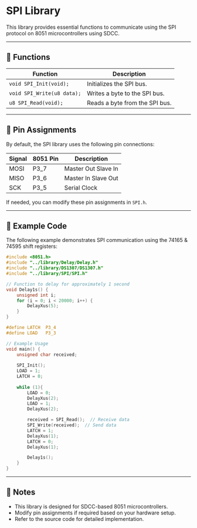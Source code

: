 # SPI Library

This library provides essential functions to communicate using the SPI protocol on 8051 microcontrollers using SDCC.

---

## 📌 **Functions**
| Function | Description |
|----------|-------------|
| `void SPI_Init(void);` | Initializes the SPI bus. |
| `void SPI_Write(u8 data);` | Writes a byte to the SPI bus. |
| `u8 SPI_Read(void);` | Reads a byte from the SPI bus. |

---

## 📌 **Pin Assignments**
By default, the SPI library uses the following pin connections:

| Signal | 8051 Pin | Description |
|--------|---------|-------------|
| MOSI   | P3_7    | Master Out Slave In |
| MISO   | P3_6    | Master In Slave Out |
| SCK    | P3_5    | Serial Clock |

If needed, you can modify these pin assignments in `SPI.h`.

---

## 📢 **Example Code**
The following example demonstrates SPI communication using the 74165 & 74595 shift registers:

```c
#include <8051.h> 
#include "../library/Delay/Delay.h"
#include "../library/DS1307/DS1307.h"
#include "../library/SPI/SPI.h"

// Function to delay for approximately 1 second
void Delay1s() {
    unsigned int i;
    for (i = 0; i < 20000; i++) {
        DelayXus(5);
    }
}

#define LATCH  P3_4
#define LOAD   P3_3

// Example Usage
void main() {
    unsigned char received;
    
    SPI_Init();
    LOAD = 1;
    LATCH = 0;
    
    while (1){
        LOAD = 0;
        DelayXus(2);
        LOAD = 1;
        DelayXus(2);

        received = SPI_Read();  // Receive data
        SPI_Write(received);  // Send data
        LATCH = 1;
        DelayXus(1);
        LATCH = 0;
        DelayXus(1);

        Delay1s();
    }
}
```

---

## 📣 **Notes**
- This library is designed for SDCC-based 8051 microcontrollers.
- Modify pin assignments if required based on your hardware setup.
- Refer to the source code for detailed implementation.